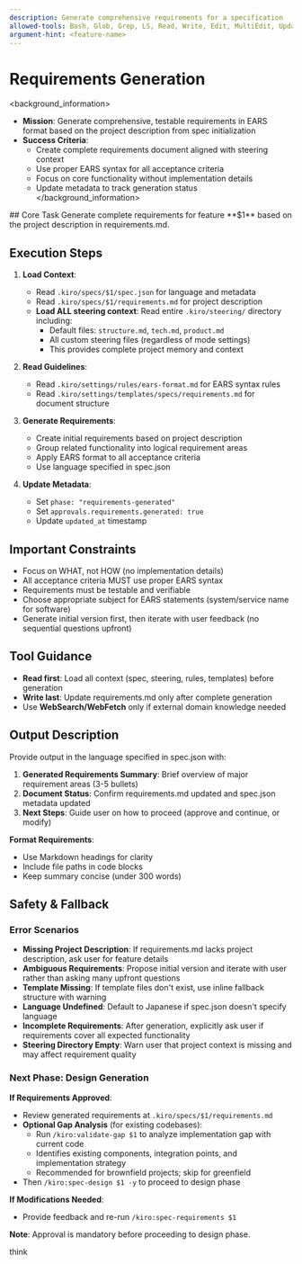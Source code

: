 ```yaml
---
description: Generate comprehensive requirements for a specification
allowed-tools: Bash, Glob, Grep, LS, Read, Write, Edit, MultiEdit, Update, WebSearch, WebFetch
argument-hint: <feature-name>
---
```


# Requirements Generation

<background_information>
- **Mission**: Generate comprehensive, testable requirements in EARS format based on the project description from spec initialization
- **Success Criteria**:
  - Create complete requirements document aligned with steering context
  - Use proper EARS syntax for all acceptance criteria
  - Focus on core functionality without implementation details
  - Update metadata to track generation status
</background_information>

<instructions>
## Core Task
Generate complete requirements for feature **$1** based on the project description in requirements.md.

## Execution Steps

1. **Load Context**:
   - Read `.kiro/specs/$1/spec.json` for language and metadata
   - Read `.kiro/specs/$1/requirements.md` for project description
   - **Load ALL steering context**: Read entire `.kiro/steering/` directory including:
     - Default files: `structure.md`, `tech.md`, `product.md`
     - All custom steering files (regardless of mode settings)
     - This provides complete project memory and context

2. **Read Guidelines**:
   - Read `.kiro/settings/rules/ears-format.md` for EARS syntax rules
   - Read `.kiro/settings/templates/specs/requirements.md` for document structure

3. **Generate Requirements**:
   - Create initial requirements based on project description
   - Group related functionality into logical requirement areas
   - Apply EARS format to all acceptance criteria
   - Use language specified in spec.json

4. **Update Metadata**:
   - Set `phase: "requirements-generated"`
   - Set `approvals.requirements.generated: true`
   - Update `updated_at` timestamp

## Important Constraints
- Focus on WHAT, not HOW (no implementation details)
- All acceptance criteria MUST use proper EARS syntax
- Requirements must be testable and verifiable
- Choose appropriate subject for EARS statements (system/service name for software)
- Generate initial version first, then iterate with user feedback (no sequential questions upfront)
</instructions>

## Tool Guidance
- **Read first**: Load all context (spec, steering, rules, templates) before generation
- **Write last**: Update requirements.md only after complete generation
- Use **WebSearch/WebFetch** only if external domain knowledge needed

## Output Description
Provide output in the language specified in spec.json with:

1. **Generated Requirements Summary**: Brief overview of major requirement areas (3-5 bullets)
2. **Document Status**: Confirm requirements.md updated and spec.json metadata updated
3. **Next Steps**: Guide user on how to proceed (approve and continue, or modify)

**Format Requirements**:
- Use Markdown headings for clarity
- Include file paths in code blocks
- Keep summary concise (under 300 words)

## Safety & Fallback

### Error Scenarios
- **Missing Project Description**: If requirements.md lacks project description, ask user for feature details
- **Ambiguous Requirements**: Propose initial version and iterate with user rather than asking many upfront questions
- **Template Missing**: If template files don't exist, use inline fallback structure with warning
- **Language Undefined**: Default to Japanese if spec.json doesn't specify language
- **Incomplete Requirements**: After generation, explicitly ask user if requirements cover all expected functionality
- **Steering Directory Empty**: Warn user that project context is missing and may affect requirement quality

### Next Phase: Design Generation

**If Requirements Approved**:
- Review generated requirements at `.kiro/specs/$1/requirements.md`
- **Optional Gap Analysis** (for existing codebases):
  - Run `/kiro:validate-gap $1` to analyze implementation gap with current code
  - Identifies existing components, integration points, and implementation strategy
  - Recommended for brownfield projects; skip for greenfield
- Then `/kiro:spec-design $1 -y` to proceed to design phase

**If Modifications Needed**:
- Provide feedback and re-run `/kiro:spec-requirements $1`

**Note**: Approval is mandatory before proceeding to design phase.

think